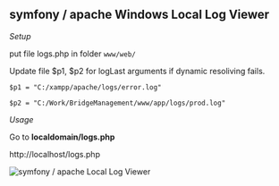 ## symfony / apache  Windows Local Log Viewer

_Setup_

put file logs.php in folder `www/web/` 

Update file $p1, $p2 for logLast arguments if dynamic resoliving fails.

`$p1 = "C:/xampp/apache/logs/error.log"`

`$p2 = "C:/Work/BridgeManagement/www/app/logs/prod.log"`

_Usage_

Go to  **localdomain/logs.php**

http://localhost/logs.php


![ symfony / apache Local Log Viewer](https://raw.githubusercontent.com/lev-savranskiy/php-symfony-log-viewer/master/symfony-log-viewer.jpg)